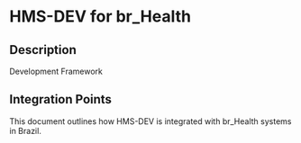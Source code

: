 # HMS-DEV for br_Health

## Description

Development Framework

## Integration Points

This document outlines how HMS-DEV is integrated with br_Health systems in Brazil.
